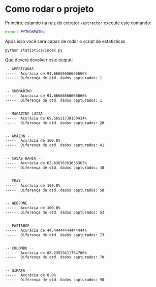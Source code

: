# Como rodar o projeto
Primeiro, estando na raiz do extrator `/extractor` execute este comando:
```bash
export PYTHONPATH=.
```
Após isso você será capaz de rodar o script de estatísticas
```bash
python statistics/index.py
```

Que deverá devolver este output:
```bash
-- AMERICANAS --
-----  Acurácia de 91.66666666666666%
-----  Diferença de qtd. dados capturados: 1


-- SUBMARINO --
-----  Acurácia de 91.66666666666666%
-----  Diferença de qtd. dados capturados: 1


-- MAGAZINE LUIZA --
-----  Acurácia de 69.56521739130434%
-----  Diferença de qtd. dados capturados: 26


-- AMAZON --
-----  Acurácia de 100.0%
-----  Diferença de qtd. dados capturados: 41


-- CASAS BAHIA --
-----  Acurácia de 63.63636363636363%
-----  Diferença de qtd. dados capturados: 48


-- EBAY --
-----  Acurácia de 100.0%
-----  Diferença de qtd. dados capturados: 58


-- WEBFONE --
-----  Acurácia de 100.0%
-----  Diferença de qtd. dados capturados: 63


-- FASTSHOP --
-----  Acurácia de 44.44444444444444%
-----  Diferença de qtd. dados capturados: 73


-- COLOMBO --
-----  Acurácia de 88.23529411764706%
-----  Diferença de qtd. dados capturados: 70


-- GIRAFA --
-----  Acurácia de 0.0%
-----  Diferença de qtd. dados capturados: 98
````
